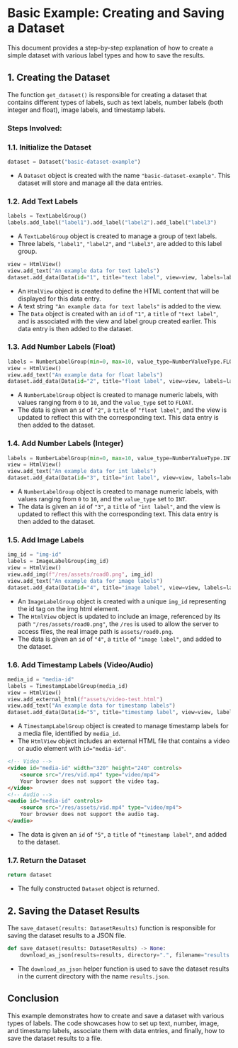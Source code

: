 
# Basic Example: Creating and Saving a Dataset

This document provides a step-by-step explanation of how to create a simple dataset with various label types and how to save the results.

## 1. Creating the Dataset

The function `get_dataset()` is responsible for creating a dataset that contains different types of labels, such as text labels, number labels (both integer and float), image labels, and timestamp labels.

### Steps Involved:

### 1.1. Initialize the Dataset

```python
dataset = Dataset("basic-dataset-example")
```

- A `Dataset` object is created with the name `"basic-dataset-example"`. This dataset will store and manage all the data entries.

### 1.2. Add Text Labels

```python
labels = TextLabelGroup()
labels.add_label("label1").add_label("label2").add_label("label3")
```

- A `TextLabelGroup` object is created to manage a group of text labels.
- Three labels, `"label1"`, `"label2"`, and `"label3"`, are added to this label group.

```python
view = HtmlView()
view.add_text("An example data for text labels")
dataset.add_data(Data(id="1", title="text label", view=view, labels=labels))
```

- An `HtmlView` object is created to define the HTML content that will be displayed for this data entry.
- A text string `"An example data for text labels"` is added to the view.
- The `Data` object is created with an `id` of `"1"`, a `title` of `"text label"`, and is associated with the view and label group created earlier. This data entry is then added to the dataset.

### 1.3. Add Number Labels (Float)

```python
labels = NumberLabelGroup(min=0, max=10, value_type=NumberValueType.FLOAT)
view = HtmlView()
view.add_text("An example data for float labels")
dataset.add_data(Data(id="2", title="float label", view=view, labels=labels))
```

- A `NumberLabelGroup` object is created to manage numeric labels, with values ranging from `0` to `10`, and the `value_type` set to `FLOAT`.
- The data is given an `id` of `"2"`, a `title` of `"float label"`, and the view is updated to reflect this with the corresponding text. This data entry is then added to the dataset.

### 1.4. Add Number Labels (Integer)

```python
labels = NumberLabelGroup(min=0, max=10, value_type=NumberValueType.INT)
view = HtmlView()
view.add_text("An example data for int labels")
dataset.add_data(Data(id="3", title="int label", view=view, labels=labels))
```

- A `NumberLabelGroup` object is created to manage numeric labels, with values ranging from `0` to `10`, and the `value_type` set to `INT`.
- The data is given an `id` of `"3"`, a `title` of `"int label"`, and the view is updated to reflect this with the corresponding text. This data entry is then added to the dataset.

### 1.5. Add Image Labels

```python
img_id = "img-id"
labels = ImageLabelGroup(img_id)
view = HtmlView()
view.add_img(f"/res/assets/road0.png", img_id)
view.add_text("An example data for image labels")
dataset.add_data(Data(id="4", title="image label", view=view, labels=labels))
```

- An `ImageLabelGroup` object is created with a unique `img_id` representing the id tag on the img html element.
- The `HtmlView` object is updated to include an image, referenced by its path `"/res/assets/road0.png"`, the `/res` is used to allow the server to access files, the real image path is `assets/road0.png`.
- The data is given an `id` of `"4"`, a `title` of `"image label"`, and added to the dataset.

### 1.6. Add Timestamp Labels (Video/Audio)

```python
media_id = "media-id"
labels = TimestampLabelGroup(media_id)
view = HtmlView()
view.add_external_html(f"assets/video-test.html")
view.add_text("An example data for timestamp labels")
dataset.add_data(Data(id="5", title="timestamp label", view=view, labels=labels))
```

- A `TimestampLabelGroup` object is created to manage timestamp labels for a media file, identified by `media_id`.
- The `HtmlView` object includes an external HTML file that contains a video or audio element with `id="media-id"`.
```html
<!-- Video -->
<video id="media-id" width="320" height="240" controls>
    <source src="/res/vid.mp4" type="video/mp4">
    Your browser does not support the video tag.
</video>
<!-- Audio -->
<audio id="media-id" controls>
    <source src="/res/assets/vid.mp4" type="video/mp4">
    Your browser does not support the audio tag.
</audio>
```
- The data is given an `id` of `"5"`, a `title` of `"timestamp label"`, and added to the dataset.

### 1.7. Return the Dataset

```python
return dataset
```

- The fully constructed `Dataset` object is returned.

## 2. Saving the Dataset Results

The `save_dataset(results: DatasetResults)` function is responsible for saving the dataset results to a JSON file.

```python
def save_dataset(results: DatasetResults) -> None:
    download_as_json(results=results, directory=".", filename="results.json")
```

- The `download_as_json` helper function is used to save the dataset results in the current directory with the name `results.json`.

## Conclusion

This example demonstrates how to create and save a dataset with various types of labels. The code showcases how to set up text, number, image, and timestamp labels, associate them with data entries, and finally, how to save the dataset results to a file.
